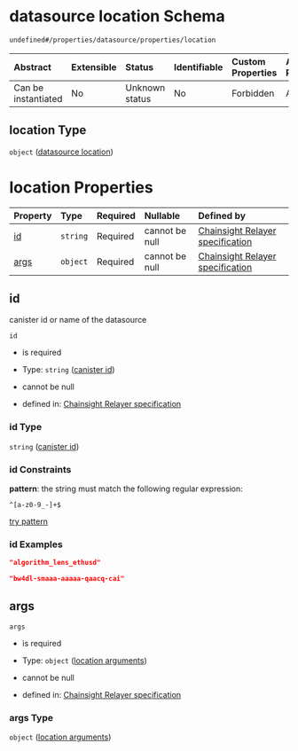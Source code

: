 # datasource location Schema

```txt
undefined#/properties/datasource/properties/location
```



| Abstract            | Extensible | Status         | Identifiable | Custom Properties | Additional Properties | Access Restrictions | Defined In                                                      |
| :------------------ | :--------- | :------------- | :----------- | :---------------- | :-------------------- | :------------------ | :-------------------------------------------------------------- |
| Can be instantiated | No         | Unknown status | No           | Forbidden         | Allowed               | none                | [relayer.json\*](../../out/relayer.json "open original schema") |

## location Type

`object` ([datasource location](relayer-properties-datasource-properties-datasource-location.md))

# location Properties

| Property      | Type     | Required | Nullable       | Defined by                                                                                                                                                                                               |
| :------------ | :------- | :------- | :------------- | :------------------------------------------------------------------------------------------------------------------------------------------------------------------------------------------------------- |
| [id](#id)     | `string` | Required | cannot be null | [Chainsight Relayer specification](relayer-properties-datasource-properties-datasource-location-properties-canister-id.md "undefined#/properties/datasource/properties/location/properties/id")          |
| [args](#args) | `object` | Required | cannot be null | [Chainsight Relayer specification](relayer-properties-datasource-properties-datasource-location-properties-location-arguments.md "undefined#/properties/datasource/properties/location/properties/args") |

## id

canister id or name of the datasource

`id`

*   is required

*   Type: `string` ([canister id](relayer-properties-datasource-properties-datasource-location-properties-canister-id.md))

*   cannot be null

*   defined in: [Chainsight Relayer specification](relayer-properties-datasource-properties-datasource-location-properties-canister-id.md "undefined#/properties/datasource/properties/location/properties/id")

### id Type

`string` ([canister id](relayer-properties-datasource-properties-datasource-location-properties-canister-id.md))

### id Constraints

**pattern**: the string must match the following regular expression:&#x20;

```regexp
^[a-z0-9_-]+$
```

[try pattern](https://regexr.com/?expression=%5E%5Ba-z0-9_-%5D%2B%24 "try regular expression with regexr.com")

### id Examples

```json
"algorithm_lens_ethusd"
```

```json
"bw4dl-smaaa-aaaaa-qaacq-cai"
```

## args



`args`

*   is required

*   Type: `object` ([location arguments](relayer-properties-datasource-properties-datasource-location-properties-location-arguments.md))

*   cannot be null

*   defined in: [Chainsight Relayer specification](relayer-properties-datasource-properties-datasource-location-properties-location-arguments.md "undefined#/properties/datasource/properties/location/properties/args")

### args Type

`object` ([location arguments](relayer-properties-datasource-properties-datasource-location-properties-location-arguments.md))
